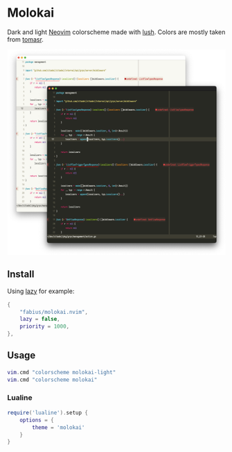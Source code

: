 # Molokai

Dark and light [Neovim](https://github.com/neovim/neovim) colorscheme made with [lush](https://github.com/rktjmp/lush.nvim).
Colors are mostly taken from [tomasr](https://github.com/tomasr/molokai).

![screen](./screen.png)

## Install

Using [lazy](https://github.com/folke/lazy.nvim) for example:

```lua
{
    "fabius/molokai.nvim",
    lazy = false,
    priority = 1000,
},
```

## Usage

```lua
vim.cmd "colorscheme molokai-light"
vim.cmd "colorscheme molokai"
```

### Lualine

```lua
require('lualine').setup {
    options = {
        theme = 'molokai'
    }
}
```
